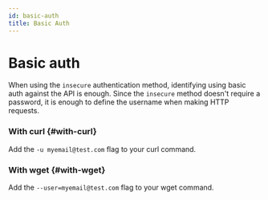 ```yaml
---
id: basic-auth
title: Basic Auth
---
```


# Basic auth

When using the `insecure` authentication method, identifying using basic auth against the API is enough. Since the `insecure` method doesn't require a password, it is enough to define the username when making HTTP requests.

### With curl {#with-curl}

Add the `-u myemail@test.com` flag to your curl command.

### With wget {#with-wget}

Add the `--user=myemail@test.com` flag to your wget command.
